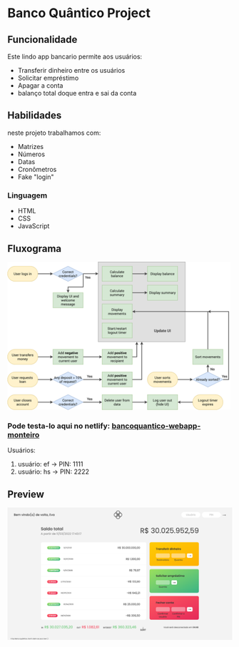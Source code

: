# Banco Quântico Project

## Funcionalidade
Este lindo app bancario permite aos usuários:
- Transferir dinheiro entre os usuários
- Solicitar empréstimo 
- Apagar a conta 
- balanço total doque entra e sai da conta

## Habilidades
neste projeto trabalhamos com:
- Matrizes 
- Números 
- Datas 
- Cronômetros 
- Fake "login"

### Linguagem 
- HTML
- CSS
- JavaScript

## Fluxograma
<!-- ![Bankist-flowchart.png](Bankist-flowchart.png) -->

<img src="Bankist-flowchart.png" width="500px" />

### Pode testa-lo aqui no netlify: [bancoquantico-webapp-monteiro](https://bancoquantico-webapp-monteiro.netlify.app/)

Usuários:
1) usuário: ef -> PIN: 1111
2) usuário: hs -> PIN: 2222

## Preview
<!-- <img src="screencapture-bancoquantico.png" width="500px"/> -->
<a href="https://bancoquantico-webapp-monteiro.netlify.app"><img src="screencapture-bancoquantico.png" class="media-object  img-responsive img-thumbnail" width="550px"></a>



